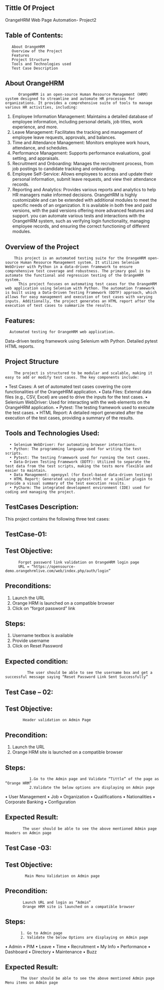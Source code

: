 
##  Tittle Of Project

OrangeHRM Web Page Automation- Project2

## Table of Contents:
       About OrangeHRM
       Overview of the Project
       Features
       Project Structure
       Tools and Technologies used
       Test Case Description
       

## About OrangeHRM
          OrangeHRM is an open-source Human Resource Management (HRM) system designed to streamline and automate HR processes for organizations. It provides a comprehensive suite of tools to manage various HR activities, including:
1.	Employee Information Management: Maintains a detailed database of employee information, including personal details, job titles, work experience, and more.
2.	Leave Management: Facilitates the tracking and management of employee leave requests, approvals, and balances.
3.	Time and Attendance Management: Monitors employee work hours, attendance, and schedules.
4.	Performance Management: Supports performance evaluations, goal setting, and appraisals.
5.	Recruitment and Onboarding: Manages the recruitment process, from job postings to candidate tracking and onboarding.
6.	Employee Self-Service: Allows employees to access and update their personal information, submit leave requests, and view their attendance records.
7.	Reporting and Analytics: Provides various reports and analytics to help HR managers make informed decisions.
OrangeHRM is highly customizable and can be extended with additional modules to meet the specific needs of an organization. It is available in both free and paid versions, with the paid versions offering more advanced features and support.
 you can automate various tests and interactions with the OrangeHRM system, such as verifying login functionality, managing employee records, and ensuring the correct functioning of different modules.

## Overview of the Project
        This project is an automated testing suite for the OrangeHRM open-source Human Resource Management system. It utilizes Selenium WebDriver with Python in a data-driven framework to ensure comprehensive test coverage and robustness. The primary goal is to automate the functional and regression testing of the OrangeHRM system.
          This project focuses on automating test cases for the OrangeHRM web application using Selenium with Python. The automation framework is built using a Data-Driven Testing Framework (DDTF) approach, which allows for easy management and execution of test cases with varying inputs. Additionally, the project generates an HTML report after the execution of test cases to summarize the results.

## Features:
      Automated testing for OrangeHRM web application.
Data-driven testing framework using Selenium with Python.
Detailed pytest HTML reports.

## Project Structure
        The project is structured to be modular and scalable, making it easy to add or modify test cases. The key components include:
•	Test Cases: A set of automated test cases covering the core functionalities of the OrangeHRM application.
•	Data Files: External data files (e.g., CSV, Excel) are used to drive the inputs for the test cases.
•	Selenium WebDriver: Used for interacting with the web elements on the OrangeHRM application.
•	Pytest: The testing framework used to execute the test cases.
•	HTML Report: A detailed report generated after the execution of the test cases, providing a summary of the results.

## Tools and Technologies Used:
      •	Selenium WebDriver: For automating browser interactions.
      • Python: The programming language used for writing the test scripts.
      •	Pytest: The testing framework used for running the test cases.
      •	Data-Driven Testing Framework (DDTF): Utilized to separate the test data from the test scripts, making the tests more flexible and easier to maintain.
      •	Data Management: openpyxl (for Excel-based data-driven testing)
      •	HTML Report: Generated using pytest-html or a similar plugin to provide a visual summary of the test execution results.
      •	PyCharm: The integrated development environment (IDE) used for coding and managing the project.

## TestCases Description:
This project contains the following three test cases:
## TestCase-01:
## Test Objective:
          Forgot password link validation on OrangeHRM login page
          URL = “https://opensource-demo.orangehrmlive.com/web/index.php/auth/login”
## Preconditions:
1.	Launch the URL
2.	Orange HRM is launched on a compatible browser
3.	Click on “forgot password” link
## Steps:
1.	Username textbox is available
2.	Provide username 
3.	Click on Reset Password 
## Expected condition:
              The user should be able to see the username box and get a successful message saying “Reset Password Link Sent Successfully”


## Test Case – 02:
## Test Objective:
            Header validation on Admin Page
## Precondition:
1.	Launch the URL
2.	Orange HRM site is launched on a compatible browser

## Steps:
               1.Go to the Admin page and Validate “Tittle” of the page as “Orange HRM”
               2.Validate the below options are displaying on Admin page 
•	User Management
•	Job
•	Organization
•	Qualifications
•	Nationalities
•	Corporate Banking
•	Configuration

## Expected Result:
            The user should be able to see the above mentioned Admin page Headers on Admin page

## Test Case -03:
## Test Objective:
             Main Menu Validation on Admin page
## Precondition:
            Launch URL and login as “Admin”
            Orange HRM site is launched on a compatible browser
## Steps:
           1. Go to Admin page
           2. Validate the below Options are displaying on Admin page
•	Admin
•	PIM
•	Leave
•	Time
•	Recruitment
•	My Info
•	Performance
•	Dashboard
•	Directory
•	Maintenance
•	Buzz
## Expected Result:
           The User should be able to see the above mentioned Admin page Menu items on Admin page


